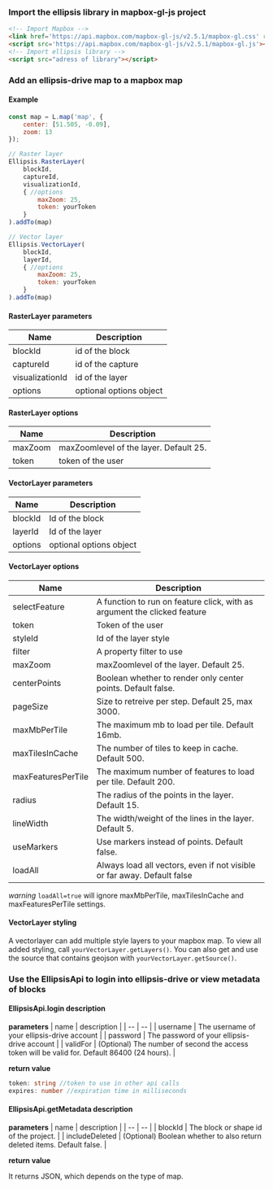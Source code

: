 ### Import the ellipsis library in mapbox-gl-js project

```html
<!-- Import Mapbox -->
<link href='https://api.mapbox.com/mapbox-gl-js/v2.5.1/mapbox-gl.css' rel='stylesheet' />
<script src='https://api.mapbox.com/mapbox-gl-js/v2.5.1/mapbox-gl.js'></script>
<!-- Import ellipsis library -->
<script src="adress of library"></script>
```

### Add an ellipsis-drive map to a mapbox map
#### Example
```js
const map = L.map('map', {
    center: [51.505, -0.09],
    zoom: 13
});

// Raster layer
Ellipsis.RasterLayer(
    blockId,
    captureId,
    visualizationId, 
    { //options
        maxZoom: 25,
        token: yourToken
    }
).addTo(map)

// Vector layer
Ellipsis.VectorLayer(
    blockId,
    layerId, 
    { //options
        maxZoom: 25,
        token: yourToken
    }
).addTo(map)
```
#### RasterLayer parameters

| Name        | Description |
| ----------- | -----------|
| blockId        | id of the block|
| captureId     | id of the capture |
| visualizationId     | id of the layer |
| options | optional options object|

#### RasterLayer options
| Name | Description |
| -- | -- |
| maxZoom        | maxZoomlevel of the layer. Default 25.|
| token        | token of the user |


#### VectorLayer parameters

| Name        | Description | 
| ----------- | ----------- |
| blockId        | Id of the block |
| layerId     | Id of the layer |
| options | optional options object |

#### VectorLayer options

| Name        | Description | 
| ----------- | ----------- |
| selectFeature        | A function to run on feature click, with as argument the clicked feature |
| token        | Token of the user |
| styleId        | Id of the layer style|
| filter        | A property filter to use|
| maxZoom        | maxZoomlevel of the layer. Default 25. |
| centerPoints        | Boolean whether to render only center points. Default false. |
| pageSize | Size to retreive per step. Default 25, max 3000. |
| maxMbPerTile        | The maximum mb to load per tile. Default 16mb. |
| maxTilesInCache        | The number of tiles to keep in cache. Default 500. |
| maxFeaturesPerTile        | The maximum number of features to load per tile. Default 200. |
| radius | The radius of the points in the layer. Default 15. |
| lineWidth | The width/weight of the lines in the layer. Default 5. |
| useMarkers | Use markers instead of points. Default false. |
| loadAll | Always load all vectors, even if not visible or far away. Default false |

*warning* `loadAll=true` will ignore maxMbPerTile, maxTilesInCache and maxFeaturesPerTile settings.

#### VectorLayer styling

A vectorlayer can add multiple style layers to your mapbox map. To view all added styling, call `yourVectorLayer.getLayers()`. You can also get and use the source that contains geojson with `yourVectorLayer.getSource()`.

### Use the EllipsisApi to login into ellipsis-drive or view metadata of blocks

#### EllipsisApi.login description
**parameters**
| name | description | 
| -- | -- |
| username | The username of your ellipsis-drive account |
| password | The password of your ellipsis-drive account |
| validFor | (Optional) The number of second the access token will be valid for. Default 86400 (24 hours). |

**return value**
```ts
token: string //token to use in other api calls
expires: number //expiration time in milliseconds
```

#### EllipsisApi.getMetadata description
**parameters**
| name | description | 
| -- | -- |
| blockId | The block or shape id of the project. |
| includeDeleted | (Optional) Boolean whether to also return deleted items. Default false. |

**return value**

It returns JSON, which depends on the type of map.


